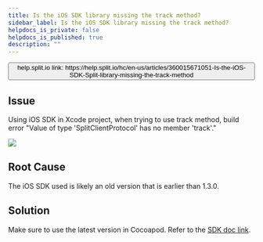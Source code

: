 ```yaml
---
title: Is the iOS SDK library missing the track method?
sidebar_label: Is the iOS SDK library missing the track method?
helpdocs_is_private: false
helpdocs_is_published: true
description: ""
---
```


<!-- applies to iOS SDK -->

<p>
  <button style={{borderRadius:'8px', border:'1px', fontFamily:'Courier New', fontWeight:'800', textAlign:'left'}}> help.split.io link: https://help.split.io/hc/en-us/articles/360015671051-Is-the-iOS-SDK-Split-library-missing-the-track-method </button>
</p>

## Issue

Using iOS SDK in Xcode project, when trying to use track method, build error "Value of type 'SplitClientProtocol' has no member 'track'."

![](https://help.split.io/hc/article_attachments/360010664231/Screen_Shot_2018-09-04_at_9.36.57_AM.png)

## Root Cause
The iOS SDK used is likely an old version that is earlier than 1.3.0.

## Solution
Make sure to use the latest version in Cocoapod. Refer to the [SDK doc link](https://docs.split.io/docs/ios-sdk-overview).